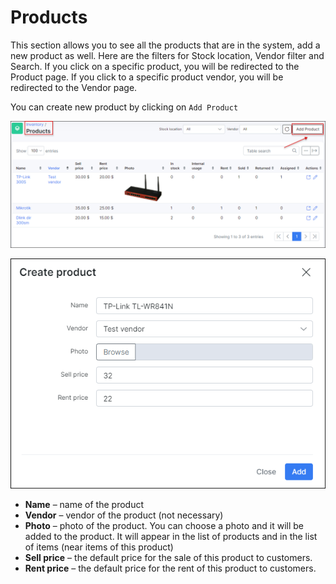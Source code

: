 Products
==========

This section allows you to see all the products that are in the system,  add a new product as well.
Here are the filters for  Stock location, Vendor filter and Search.
If you click on a specific product, you will be redirected to the Product page.
If you click to a specific product vendor, you will be redirected to the Vendor page.

You can create new product by clicking on `Add Product`

![Products](products.png)


![Add product](add_product.png)

* **Name** – name of the product
* **Vendor** – vendor of the product (not necessary)
* **Photo** – photo of the product. You can choose a photo and it will be added to the product. It will appear in the list of products and in the list of items (near items of this product)
* **Sell price** – the default price for the sale of this product to customers.
* **Rent price** – the default price for the rent of this product to customers.